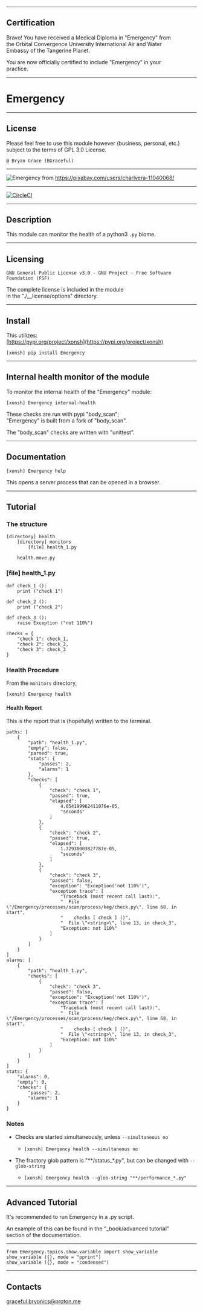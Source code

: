 
----

## Certification

Bravo!  You have received a Medical Diploma in "Emergency" from      
the Orbital Convergence University International Air and Water   
Embassy of the Tangerine Planet.  

You are now officially certified to include "Emergency" in your   
practice.  

----

# Emergency

----

## License

Please feel free to use this module however (business, personal, etc.)
subject to the terms of GPL 3.0 License.

	@ Bryan Grace (BGraceful)

----

![Emergency](https://gitlab.com/status600/treasures/Emergency.1/-/raw/business/CharlVera--cow-8637470_1280.jpg)
from https://pixabay.com/users/charlvera-11040068/

----
 
[![CircleCI](https://dl.circleci.com/status-badge/img/circleci/EGXocrWNVJE6QWAifHn6r3/XP6tKC6Z4p7cTe8uyzgEjb/tree/performance.svg?style=svg)](https://dl.circleci.com/status-badge/redirect/circleci/EGXocrWNVJE6QWAifHn6r3/XP6tKC6Z4p7cTe8uyzgEjb/tree/performance)

----


## Description
This module can monitor the health of a python3 `.py` biome. 

----

## Licensing
`GNU General Public License v3.0 - GNU Project - Free Software Foundation (FSF)`

The complete license is included in the module  
in the "./__license/options" directory.
	
----		
		
## Install

This utilizes:     
[https://pypi.org/project/xonsh](https://pypi.org/project/xonsh)   

```
[xonsh] pip install Emergency
```

----
	
## Internal health monitor of the module

To monitor the internal health of the "Emergency" module:

```
[xonsh] Emergency internal-health
```
	
These checks are run with pypi "body_scan";   
"Emergency" is built from a fork of "body_scan".  

The "body_scan" checks are written with "unittest". 
   
----
	
## Documentation   
```
[xonsh] Emergency help 
```

This opens a server process that can be opened in a browser. 
	
----

## Tutorial

### The structure
```
[directory] health
	[directory] monitors
		[file] health_1.py
		
	health.move.py
```

### [file] health_1.py
```		
def check_1 ():
	print ("check 1")
	
def check_2 ():
	print ("check 2")
	
def check_3 ():
	raise Exception ("not 110%")

checks = {
	"check 1": check_1,
	"check 2": check_2,
	"check 3": check_3
}
```
		
### Health Procedure
From the `monitors` directory,   
```
[xonsh] Emergency health
```

#### Health Report
This is the report that is (hopefully) written to the terminal.  

```
paths: [
	{
		"path": "health_1.py",
		"empty": false,
		"parsed": true,
		"stats": {
			"passes": 2,
			"alarms": 1
		},
		"checks": [
			{
				"check": "check 1",
				"passed": true,
				"elapsed": [
					4.054199962411076e-05,
					"seconds"
				]
			},
			{
				"check": "check 2",
				"passed": true,
				"elapsed": [
					1.72930003827787e-05,
					"seconds"
				]
			},
			{
				"check": "check 3",
				"passed": false,
				"exception": "Exception('not 110%')",
				"exception trace": [
					"Traceback (most recent call last):",
					"  File \"/Emergency/processes/scan/process/keg/check.py\", line 68, in start",
					"    checks [ check ] ()",
					"  File \"<string>\", line 13, in check_3",
					"Exception: not 110%"
				]
			}
		]
	}
]
alarms: [
	{
		"path": "health_1.py",
		"checks": [
			{
				"check": "check 3",
				"passed": false,
				"exception": "Exception('not 110%')",
				"exception trace": [
					"Traceback (most recent call last):",
					"  File \"/Emergency/processes/scan/process/keg/check.py\", line 68, in start",
					"    checks [ check ] ()",
					"  File \"<string>\", line 13, in check_3",
					"Exception: not 110%"
				]
			}
		]
	}
]
stats: {
	"alarms": 0,
	"empty": 0,
	"checks": {
		"passes": 2,
		"alarms": 1
	}
}
```
	
### Notes
- Checks are started simultaneously, unless `--simultaneous no`
	- `[xonsh] Emergency health --simultaneous no`

- The fractory glob pattern is "**/status_*.py", but can be changed with `--glob-string`  
    - `[xonsh] Emergency health --glob-string "**/performance_*.py"`  	
	
----

## Advanced Tutorial   

It's recommended to run Emergency in a .py script.    

An example of this can be found in the "_book/advanced tutorial"  
section of the documentation.   

----

```
from Emergency.topics.show.variable import show_variable
show_variable ({}, mode = "pprint")
show_variable ({}, mode = "condensed")
```

----

## Contacts
graceful.bryonics@proton.me

		
	
